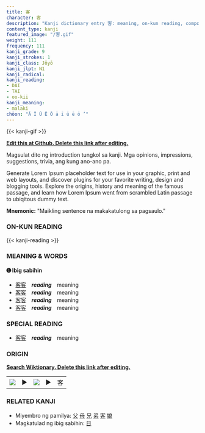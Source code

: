 ```yaml
---
title: 客
character: 客
description: "Kanji dictionary entry 客: meaning, on-kun reading, compounds, origin, related kanji"
content_type: kanji
featured_image: "/客.gif"
weight: 111
frequency: 111
kanji_grade: 9
kanji_strokes: 1
kanji_class: Jōyō
kanji_jlpt: N1
kanji_radical: 
kanji_reading: 
- DAI
- TAI
- oo-kii
kanji_meaning:
- malaki
chōon: "Ā Ī Ū Ē Ō ā ī ū ē ō ’"
---
```

[//]: # (Don't edit the line below. Kanji animated GIF code is automatically generated.)
{{< kanji-gif >}}

[//]: # (Edit below this line.)

**[Edit this at Github. Delete this link after editing.](https://github.com/tim0g/tim/tree/main/content/kanji/客/index.md)**

Magsulat dito ng introduction tungkol sa kanji. Mga opinions, impressions, suggestions, trivia, ang kung ano-ano pa.

Generate Lorem Ipsum placeholder text for use in your graphic, print and web layouts, and discover plugins for your favorite writing, design and blogging tools. Explore the origins, history and meaning of the famous passage, and learn how Lorem Ipsum went from scrambled Latin passage to ubiqitous dummy text.
 
**Mnemonic:** "Maikling sentence na makakatulong sa pagsaulo."

### ON-KUN READING

[//]: # (Don't edit the line below. ON-KUN READING code is automatically generated.)
{{< kanji-reading >}}

### MEANING & WORDS

#### ➊ **Ibig sabihin**
  - [客](../客)[客](../客)　***reading***　meaning
  - [客](../客)[客](../客)　***reading***　meaning
  - [客](../客)[客](../客)　***reading***　meaning
  - [客](../客)[客](../客)　***reading***　meaning

### SPECIAL READING
  - [客](../客)[客](../客)　***reading***　meaning

### ORIGIN

**[Search Wiktionary. Delete this link after editing.](https://wiktionary.org/wiki/客)**
<table class="kanji-table"><tr><td>
<img src="60px-客-bronze.svg.png">
</td><td>▶</td><td>
<img src="60px-客-oracle.svg.png">
</td><td>▶</td>
<td class="kanji-origin">客</td>
</tr></table>

### RELATED KANJI
- Miyembro ng pamilya: [父](../父) [母](../母) [兄](../兄) [弟](../弟) [客](../客) [娘](../娘)
- Magkatulad ng ibig sabihin: [日](../日)
